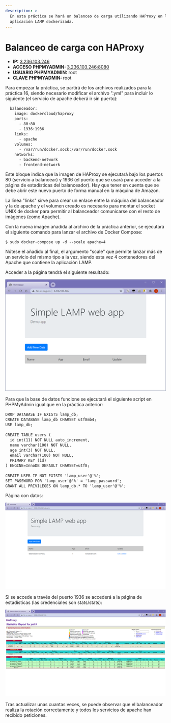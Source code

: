 ```yaml
---
description: >-
  En esta práctica se hará un balanceo de carga utilizando HAProxy en la
  aplicación LAMP dockerizada.
---
```


# Balanceo de carga con HAProxy

* **IP:** [3.236.103.246](http://3.236.103.246)
* **ACCESO PHPMYADMIN:** [3.236.103.246:8080](http://3.236.103.246:8080)
* **USUARIO PHPMYADMIN:** root
* **CLAVE PHPMYADMIN:** root

Para empezar la práctica, se partirá de los archivos realizados para la práctica 16, siendo necesario modificar el archivo ".yml" para incluir lo siguiente \(el servicio de apache deberá ir sin puerto\):

```text
  balanceador:
    image: dockercloud/haproxy
    ports:
      - 80:80
      - 1936:1936
    links:
      - apache
    volumes:
      - /var/run/docker.sock:/var/run/docker.sock
    networks:
      - backend-network
      - frontend-network
```

Este bloque indica que la imagen de HAProxy se ejecutará bajo los puertos 80 \(servicio a balancear\) y 1936 \(el puerto que se usará para acceder a la página de estadísticas del balanceador\). Hay que tener en cuenta que se debe abrir este nuevo puerto de forma manual en la máquina de Amazon.

La línea "links" sirve para crear un enlace entre la máquina del balanceador y la de apache y el volumen creado es necesario para montar el socket UNIX de docker para permitir al balanceador comunicarse con el resto de imágenes \(como Apache\).

Con la nueva imagen añadida al archivo de la práctica anterior, se ejecutará el siguiente comando para lanzar el archivo de Docker Compose:

```text
$ sudo docker-compose up -d --scale apache=4
```

Nótese el añadido al final, el argumento "scale" que permite lanzar más de un servicio del mismo tipo a la vez, siendo esta vez 4 contenedores del Apache que contiene la aplicación LAMP.

Acceder a la página tendrá el siguiente resultado:

![](https://raw.githubusercontent.com/ivanmp-lm/IAW/master/.gitbook/assets/image%20(44).png)

Para que la base de datos funcione se ejecutará el siguiente script en PHPMyAdmin igual que en la práctica anterior:

```text
DROP DATABASE IF EXISTS lamp_db;
CREATE DATABASE lamp_db CHARSET utf8mb4;
USE lamp_db;

CREATE TABLE users (
  id int(11) NOT NULL auto_increment,
  name varchar(100) NOT NULL,
  age int(3) NOT NULL,
  email varchar(100) NOT NULL,
  PRIMARY KEY (id)
) ENGINE=InnoDB DEFAULT CHARSET=utf8;

CREATE USER IF NOT EXISTS 'lamp_user'@'%';
SET PASSWORD FOR 'lamp_user'@'%' = 'lamp_password';
GRANT ALL PRIVILEGES ON lamp_db.* TO 'lamp_user'@'%';
```

Página con datos:

![](https://raw.githubusercontent.com/ivanmp-lm/IAW/master/.gitbook/assets/image%20(36).png)

Si se accede a través del puerto 1936 se accederá a la página de estadísticas \(las credenciales son stats/stats\):

![](https://raw.githubusercontent.com/ivanmp-lm/IAW/master/.gitbook/assets/image%20(35).png)

Tras actualizar unas cuantas veces, se puede observar que el balanceador realiza la rotación correctamente y todos los servicios de apache han recibido peticiones.

